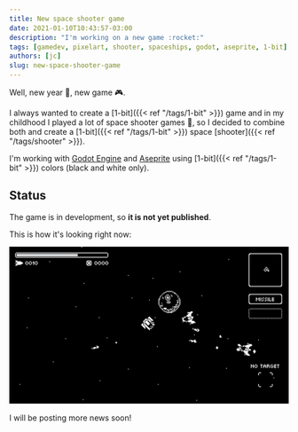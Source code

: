 ```yaml
---
title: New space shooter game
date: 2021-01-10T10:43:57-03:00
description: "I'm working on a new game :rocket:"
tags: [gamedev, pixelart, shooter, spaceships, godot, aseprite, 1-bit]
authors: [jc]
slug: new-space-shooter-game
---
```


Well, new year :calendar:, new game :video_game:.

I always wanted to create a [1-bit]({{< ref "/tags/1-bit" >}}) game and in my childhood I played a lot of space shooter games :space_invader:, so I decided to combine both and create a [1-bit]({{< ref "/tags/1-bit" >}}) space [shooter]({{< ref "/tags/shooter" >}}).

I'm working with [Godot Engine](https://godotengine.org) and [Aseprite](https://aseprite.org) using [1-bit]({{< ref "/tags/1-bit" >}}) colors (black and white only).

## Status

The game is in development, so **it is not yet published**.

This is how it's looking right now:

![Screenshot](screenshot.png)

I will be posting more news soon!
